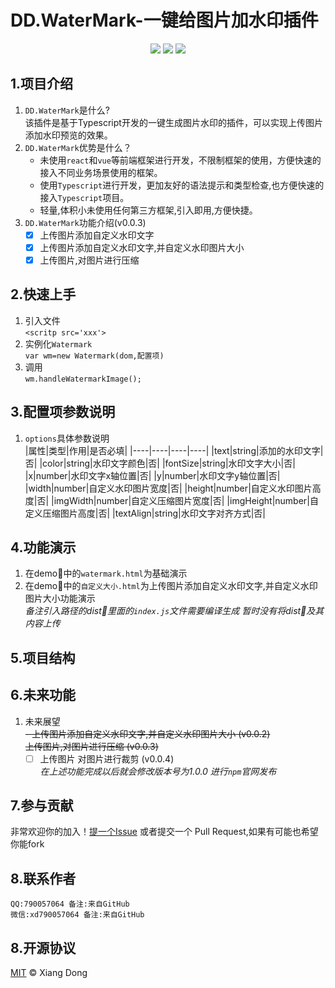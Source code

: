 # DD.WaterMark-一键给图片加水印插件
<div align="center"> 
<img src="https://img.shields.io/badge/version-v0.0.3-FFAA40">
<img src="https://img.shields.io/badge/license-MIT-greed">
<img src="https://img.shields.io/badge/languages-Typescript-3183C4">
</div>

## 1.项目介绍
1. `DD.WaterMark`是什么?  
该插件是基于Typescript开发的一键生成图片水印的插件，可以实现上传图片添加水印预览的效果。
2. `DD.WaterMark`优势是什么？
    - 未使用`react`和`vue`等前端框架进行开发，不限制框架的使用，方便快速的接入不同业务场景使用的框架。
    - 使用`Typescript`进行开发，更加友好的语法提示和类型检查,也方便快速的接入`Typescript`项目。
    - 轻量,体积小未使用任何第三方框架,引入即用,方便快捷。
3. `DD.WaterMark`功能介绍(v0.0.3)
    * [x] 上传图片添加自定义水印文字
    * [x] 上传图片添加自定义水印文字,并自定义水印图片大小
    * [x] 上传图片,对图片进行压缩 
## 2.快速上手
1. 引入文件  
    `<scritp src='xxx'>`
2. 实例化`Watermark`  
    `var wm=new Watermark(dom,配置项)`
3. 调用  
    `wm.handleWatermarkImage();`
## 3.配置项参数说明
1. `options`具体参数说明  
    |属性|类型|作用|是否必填|
    |----|----|----|----|
    |text|string|添加的水印文字|否|
    |color|string|水印文字颜色|否|
    |fontSize|string|水印文字大小|否|
    |x|number|水印文字x轴位置|否|
    |y|number|水印文字y轴位置|否|
    |width|number|自定义水印图片宽度|否|
    |height|number|自定义水印图片高度|否|
    |imgWidth|number|自定义压缩图片宽度|否|
    |imgHeight|number|自定义压缩图片高度|否|
    |textAlign|string|水印文字对齐方式|否|
## 4.功能演示  
1. 在demo📂中的`watermark.html`为基础演示
2. 在demo📂中的`自定义大小.html`为上传图片添加自定义水印文字,并自定义水印图片大小功能演示  
*备注引入路径的dist📂里面的`index.js`文件需要编译生成 暂时没有将dist📂及其内容上传*
## 5.项目结构
## 6.未来功能
1.  未来展望    
     ~~- 上传图片添加自定义水印文字,并自定义水印图片大小 (v0.0.2)~~  
    ~~上传图片,对图片进行压缩 (v0.0.3)~~
    - [ ] 上传图片 对图片进行裁剪 (v0.0.4)  
*在上述功能完成以后就会修改版本号为1.0.0 进行`npm`官网发布*
## 7.参与贡献
非常欢迎你的加入！[提一个Issue](https://github.com/xd20110642/DD-Watermark/issues/new) 或者提交一个 Pull Request,如果有可能也希望你能fork
## 8.联系作者
`QQ:790057064 备注:来自GitHub`  
`微信:xd790057064 备注:来自GitHub`
## 8.开源协议
[MIT](LICENSE) © Xiang Dong


    
    